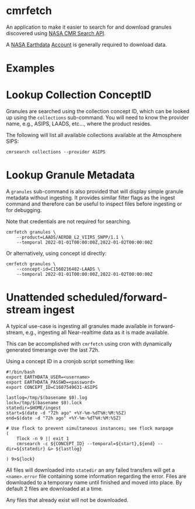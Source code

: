 # cmrfetch
An application to make it easier to search for and download granules discovered
using [NASA CMR Search API](https://cmr.earthdata.nasa.gov).

A [NASA Earthdata](https://earthdata.nasa.gov) [Account](https://urs.earthdata.nasa.gov)
is generally required to download data.

# Examples

# Lookup Collection ConceptID
Granules are searched using the collection concept ID, which can be looked up
using the `collections` sub-command. You will need to know the provider name,
e.g., ASIPS, LAADS, etc..., where the product resides.

The following will list all available collections available at the Atmosphere
SIPS:
```
cmrsearch collections --provider ASIPS
```

# Lookup Granule Metadata
A `granules` sub-command is also provided that will display simple granule metadata
without ingesting. It provides similar filter flags as the ingest command and
therefore can be useful to inspect files before ingesting or for debugging.

Note that credentials are not required for searching.
```
cmrfetch granules \
    --product=LAADS/AERDB_L2_VIIRS_SNPP/1.1 \
    --temporal 2022-01-01T00:00:00Z,2022-01-02T00:00:00Z
```

Or alternatively, using concept id directly:
```
cmrfetch granules \
    --concept-id=C1560216482-LAADS \
    --temporal 2022-01-01T00:00:00Z,2022-01-02T00:00:00Z
```

# Unattended scheduled/forward-stream ingest
A typical use-case is ingesting all granules made available in forward-stream, 
e.g., ingesting all Near-realtime data as it is made available. 

This can be accomplished with `cmrfetch` using cron with dynamically generated
timerange over the last 72h. 

Using a concept ID in a cronjob script something like:
```
#!/bin/bash
export EARTHDATA_USER=<username>
export EARTHDATA_PASSWD=<password>
export CONCEPT_ID=C1607549631-ASIPS

lastlog=/tmp/$(basename $0).log
lock=/tmp/$(basename $0).lock
statedir=$HOME/ingest
start=$(date -d "72h ago" +%Y-%m-%dT%H:%M:%SZ)
end=$(date -d "72h ago" +%Y-%m-%dT%H:%M:%SZ)

# Use flock to prevent simultaneous instances; see flock manpage
(
    flock -n 9 || exit 1
    cmrsearch -c ${CONCEPT_ID} --temporal=${start},${end} --dir=${statedir} &> ${lastlog}

) 9>${lock}
```

All files will downloaded into `statedir` an any failed transfers will get a 
`<name>.error` file containing some information regarding the error. Files are downloaded
to a temporary name until finished and moved into place. By default 2 files are downloaded
at a time.

Any files that already exist will not be downloaded.